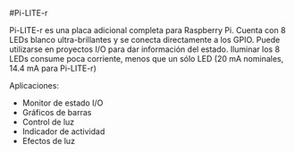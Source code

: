 <!--
---
name: Pi-LITE-r
class: board
type: led
formfactor: Custom
manufacturer: Ciseco
description: An 8 LED strip for the Raspberry Pi
url: http://www.averagemanvsraspberrypi.com/2014/04/how-to-use-pi-liter-from-ciseco.html
buy: http://cpc.farnell.com/wirelessthings/pi-liter/pi-lite-junior-led-io-board-for/dp/SC13293
image: 'pi-liter.png'
pincount: 26
eeprom: no
power: 3v3
pin:
  '7':
    name: LED1
    direction: output
    active: high
  '11':
    name: LED2
    direction: output
    active: high
  '12':
    name: LED4
    direction: output
    active: high
  '13':
    name: LED3
    direction: output
    active: high
  '15':
    name: LED5
    direction: output
    active: high
  '16':
    name: LED6
    direction: output
    active: high
  '18':
    name: LED7
    direction: output
    active: high
  '22':
    name: LED8
    direction: output
    active: high
-->
#Pi-LITE-r

Pi-LITE-r es una placa adicional completa para Raspberry Pi. Cuenta con 8 LEDs blanco ultra-brillantes y se conecta directamente a los GPIO. Puede utilizarse en proyectos I/O para dar información del estado. Iluminar los 8 LEDs consume poca corriente, menos que un sólo LED (20 mA nominales, 14.4 mA para Pi-LITE-r)

Aplicaciones:

* Monitor de estado I/O
* Gráficos de barras
* Control de luz
* Indicador de actividad
* Efectos de luz
